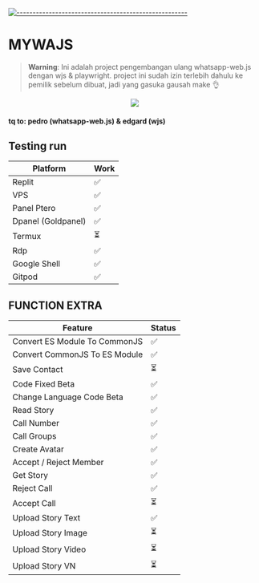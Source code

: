 [![-----------------------------------------------------](https://raw.githubusercontent.com/andreasbm/readme/master/assets/lines/colored.png)](#table-of-contents)
# MYWAJS
 > **Warning**: Ini adalah project pengembangan ulang whatsapp-web.js dengan wjs & playwright. project ini sudah izin terlebih dahulu ke pemilik sebelum dibuat, jadi yang gasuka gausah make 👌
 <p align="center">
<img width="" src="https://img.shields.io/github/repo-size/amiruldev20/mywajs?color=green&label=Repo%20Size&style=for-the-badge&logo=appveyor">
</p>

#### tq to: pedro (whatsapp-web.js) & edgard (wjs)

## Testing run
| Platform | Work |
| ---------|------|
| Replit | ✅ |
| VPS | ✅ |
| Panel Ptero | ✅ |
| Dpanel (Goldpanel) | ✅ |
| Termux | ⏳ |
| Rdp | ✅ |
| Google Shell | ✅ |
| Gitpod | ✅ |

 ##  FUNCTION EXTRA
| Feature  | Status |
| ------------- | ------------- |
| Convert ES Module To CommonJS | ✅ |
| Convert CommonJS To ES Module | ✅ |
| Save Contact | ⏳ |
| Code Fixed Beta | ✅ |
| Change Language Code Beta | ✅ |
| Read Story  |  ✅  |
| Call Number |  ✅  |
| Call Groups |  ✅  |
| Create Avatar | ✅ |
| Accept / Reject Member | ✅ |
| Get Story | ✅ |
| Reject Call | ✅ |
| Accept Call | ⏳ |
| Upload Story Text  |  ✅  |
| Upload Story Image |  ⏳  |
| Upload Story Video |  ⏳  |
| Upload Story VN  |   ⏳  |
